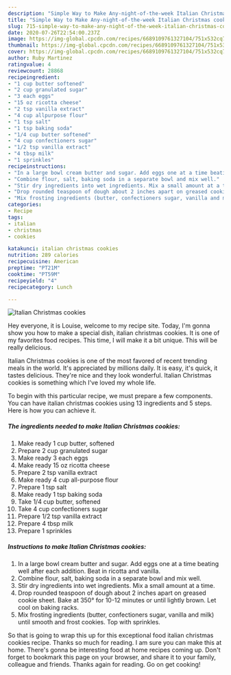 ```yaml
---
description: "Simple Way to Make Any-night-of-the-week Italian Christmas cookies"
title: "Simple Way to Make Any-night-of-the-week Italian Christmas cookies"
slug: 715-simple-way-to-make-any-night-of-the-week-italian-christmas-cookies
date: 2020-07-26T22:54:00.237Z
image: https://img-global.cpcdn.com/recipes/6689109761327104/751x532cq70/italian-christmas-cookies-recipe-main-photo.jpg
thumbnail: https://img-global.cpcdn.com/recipes/6689109761327104/751x532cq70/italian-christmas-cookies-recipe-main-photo.jpg
cover: https://img-global.cpcdn.com/recipes/6689109761327104/751x532cq70/italian-christmas-cookies-recipe-main-photo.jpg
author: Ruby Martinez
ratingvalue: 4
reviewcount: 28868
recipeingredient:
- "1 cup butter softened"
- "2 cup granulated sugar"
- "3 each eggs"
- "15 oz ricotta cheese"
- "2 tsp vanilla extract"
- "4 cup allpurpose flour"
- "1 tsp salt"
- "1 tsp baking soda"
- "1/4 cup butter softened"
- "4 cup confectioners sugar"
- "1/2 tsp vanilla extract"
- "4 tbsp milk"
- "1 sprinkles"
recipeinstructions:
- "In a large bowl cream butter and sugar. Add eggs one at a time beating well after each addition. Beat in ricotta and vanilla."
- "Combine flour, salt, baking soda in a separate bowl and mix well."
- "Stir dry ingredients into wet ingredients. Mix a small amount at a time."
- "Drop rounded teaspoon of dough about 2 inches apart on greased cookie sheet. Bake at 350° for 10-12 minutes or until lightly brown. Let cool on baking racks."
- "Mix frosting ingredients (butter, confectioners sugar, vanilla and milk) until smooth and frost cookies. Top with sprinkles."
categories:
- Recipe
tags:
- italian
- christmas
- cookies

katakunci: italian christmas cookies 
nutrition: 289 calories
recipecuisine: American
preptime: "PT21M"
cooktime: "PT59M"
recipeyield: "4"
recipecategory: Lunch

---
```



![Italian Christmas cookies](https://img-global.cpcdn.com/recipes/6689109761327104/751x532cq70/italian-christmas-cookies-recipe-main-photo.jpg)

Hey everyone, it is Louise, welcome to my recipe site. Today, I'm gonna show you how to make a special dish, italian christmas cookies. It is one of my favorites food recipes. This time, I will make it a bit unique. This will be really delicious.



Italian Christmas cookies is one of the most favored of recent trending meals in the world. It's appreciated by millions daily. It is easy, it's quick, it tastes delicious. They're nice and they look wonderful. Italian Christmas cookies is something which I've loved my whole life.


To begin with this particular recipe, we must prepare a few components. You can have italian christmas cookies using 13 ingredients and 5 steps. Here is how you can achieve it.

<!--inarticleads1-->

##### The ingredients needed to make Italian Christmas cookies:

1. Make ready 1 cup butter, softened
1. Prepare 2 cup granulated sugar
1. Make ready 3 each eggs
1. Make ready 15 oz ricotta cheese
1. Prepare 2 tsp vanilla extract
1. Make ready 4 cup all-purpose flour
1. Prepare 1 tsp salt
1. Make ready 1 tsp baking soda
1. Take 1/4 cup butter, softened
1. Take 4 cup confectioners sugar
1. Prepare 1/2 tsp vanilla extract
1. Prepare 4 tbsp milk
1. Prepare 1 sprinkles




<!--inarticleads2-->

##### Instructions to make Italian Christmas cookies:

1. In a large bowl cream butter and sugar. Add eggs one at a time beating well after each addition. Beat in ricotta and vanilla.
1. Combine flour, salt, baking soda in a separate bowl and mix well.
1. Stir dry ingredients into wet ingredients. Mix a small amount at a time.
1. Drop rounded teaspoon of dough about 2 inches apart on greased cookie sheet. Bake at 350° for 10-12 minutes or until lightly brown. Let cool on baking racks.
1. Mix frosting ingredients (butter, confectioners sugar, vanilla and milk) until smooth and frost cookies. Top with sprinkles.




So that is going to wrap this up for this exceptional food italian christmas cookies recipe. Thanks so much for reading. I am sure you can make this at home. There's gonna be interesting food at home recipes coming up. Don't forget to bookmark this page on your browser, and share it to your family, colleague and friends. Thanks again for reading. Go on get cooking!
